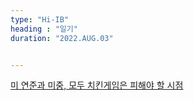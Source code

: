 ```yaml
---
type: "Hi-IB"
heading : "일기"
duration: "2022.AUG.03"


---
```

 
 
 
 
[미 연준과 미중, 모두 치킨게임은 피해야 할 시점](/todo/images/[03061012]_221425.pdf) 